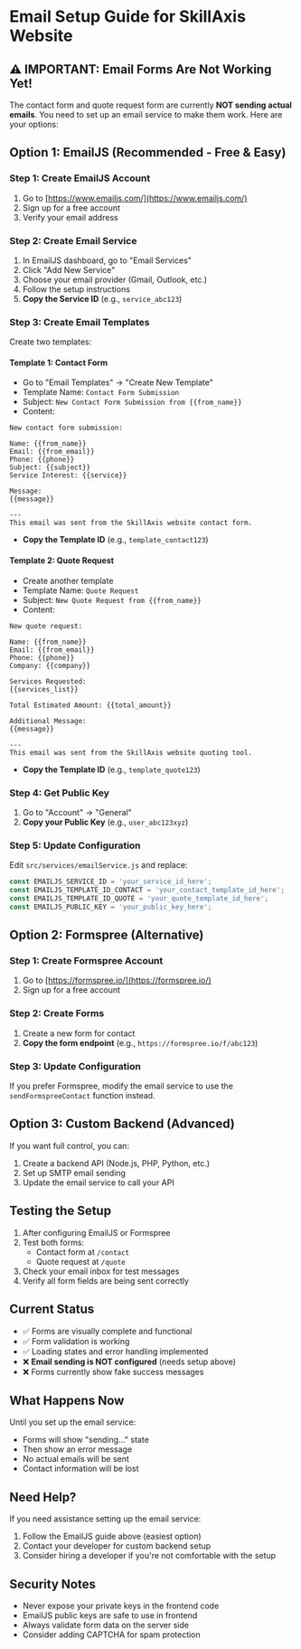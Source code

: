 # Email Setup Guide for SkillAxis Website

## ⚠️ IMPORTANT: Email Forms Are Not Working Yet!

The contact form and quote request form are currently **NOT sending actual emails**. You need to set up an email service to make them work. Here are your options:

## Option 1: EmailJS (Recommended - Free & Easy)

### Step 1: Create EmailJS Account
1. Go to [https://www.emailjs.com/](https://www.emailjs.com/)
2. Sign up for a free account
3. Verify your email address

### Step 2: Create Email Service
1. In EmailJS dashboard, go to "Email Services"
2. Click "Add New Service"
3. Choose your email provider (Gmail, Outlook, etc.)
4. Follow the setup instructions
5. **Copy the Service ID** (e.g., `service_abc123`)

### Step 3: Create Email Templates
Create two templates:

#### Template 1: Contact Form
- Go to "Email Templates" → "Create New Template"
- Template Name: `Contact Form Submission`
- Subject: `New Contact Form Submission from {{from_name}}`
- Content:
```
New contact form submission:

Name: {{from_name}}
Email: {{from_email}}
Phone: {{phone}}
Subject: {{subject}}
Service Interest: {{service}}

Message:
{{message}}

---
This email was sent from the SkillAxis website contact form.
```
- **Copy the Template ID** (e.g., `template_contact123`)

#### Template 2: Quote Request
- Create another template
- Template Name: `Quote Request`
- Subject: `New Quote Request from {{from_name}}`
- Content:
```
New quote request:

Name: {{from_name}}
Email: {{from_email}}
Phone: {{phone}}
Company: {{company}}

Services Requested:
{{services_list}}

Total Estimated Amount: {{total_amount}}

Additional Message:
{{message}}

---
This email was sent from the SkillAxis website quoting tool.
```
- **Copy the Template ID** (e.g., `template_quote123`)

### Step 4: Get Public Key
1. Go to "Account" → "General"
2. **Copy your Public Key** (e.g., `user_abc123xyz`)

### Step 5: Update Configuration
Edit `src/services/emailService.js` and replace:
```javascript
const EMAILJS_SERVICE_ID = 'your_service_id_here';
const EMAILJS_TEMPLATE_ID_CONTACT = 'your_contact_template_id_here';
const EMAILJS_TEMPLATE_ID_QUOTE = 'your_quote_template_id_here';
const EMAILJS_PUBLIC_KEY = 'your_public_key_here';
```

## Option 2: Formspree (Alternative)

### Step 1: Create Formspree Account
1. Go to [https://formspree.io/](https://formspree.io/)
2. Sign up for a free account

### Step 2: Create Forms
1. Create a new form for contact
2. **Copy the form endpoint** (e.g., `https://formspree.io/f/abc123`)

### Step 3: Update Configuration
If you prefer Formspree, modify the email service to use the `sendFormspreeContact` function instead.

## Option 3: Custom Backend (Advanced)

If you want full control, you can:
1. Create a backend API (Node.js, PHP, Python, etc.)
2. Set up SMTP email sending
3. Update the email service to call your API

## Testing the Setup

1. After configuring EmailJS or Formspree
2. Test both forms:
   - Contact form at `/contact`
   - Quote request at `/quote`
3. Check your email inbox for test messages
4. Verify all form fields are being sent correctly

## Current Status

- ✅ Forms are visually complete and functional
- ✅ Form validation is working
- ✅ Loading states and error handling implemented
- ❌ **Email sending is NOT configured** (needs setup above)
- ❌ Forms currently show fake success messages

## What Happens Now

Until you set up the email service:
- Forms will show "sending..." state
- Then show an error message
- No actual emails will be sent
- Contact information will be lost

## Need Help?

If you need assistance setting up the email service:
1. Follow the EmailJS guide above (easiest option)
2. Contact your developer for custom backend setup
3. Consider hiring a developer if you're not comfortable with the setup

## Security Notes

- Never expose your private keys in the frontend code
- EmailJS public keys are safe to use in frontend
- Always validate form data on the server side
- Consider adding CAPTCHA for spam protection
